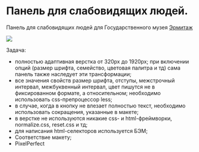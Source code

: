 # Панель для слабовидящих людей.

Панель для слабовидящих людей для Государственного музея [Эрмитаж](https://www.hermitagemuseum.org)

![](https://i.ibb.co/4JW8bBL/hermitage-blind-tab.png)

Задача:
- полностью адаптивная верстка от 320px до 1920px;
при включении опций (размер шрифта, семейство, цветовая палитра и тд) сама панель также наследует эти трансформации;
- все значения свойств размер шрифта, отступы, межстрочный интервал, межбуквенный интервал, цвет пишутся не в фиксированном формате, а относительном;
необходимо использовать css-препроцессор less;
- в случае, когда в кнопку не влезает полностью текст, необходимо использовать сокращения, указанные в макете;
- в верстке не используются никакие css- и html-фреймворки, normalize.css, reset.css и тд;
- для написания html-селекторов используется БЭМ;
- Соответствие макету;
- PixelPerfect
